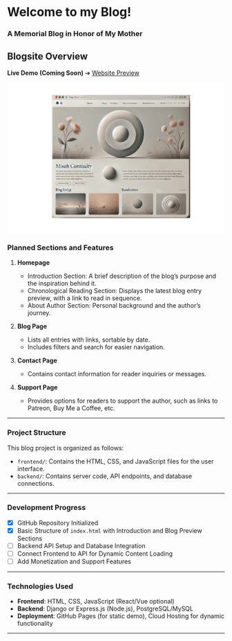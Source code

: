 
# Welcome to my Blog!
### A Memorial Blog in Honor of My Mother


## Blogsite Overview
**Live Demo (Coming Soon)** ➔ [Website Preview](https://thapapb.github.io/LandingPage/)

![Preview](websitePreview.jpg)

### Planned Sections and Features

1. **Homepage**
    - Introduction Section: A brief description of the blog’s purpose and the inspiration behind it.
    - Chronological Reading Section: Displays the latest blog entry preview, with a link to read in sequence.
    - About Author Section: Personal background and the author’s journey.

2. **Blog Page**
    - Lists all entries with links, sortable by date.
    - Includes filters and search for easier navigation.

3. **Contact Page**
    - Contains contact information for reader inquiries or messages.

4. **Support Page**
    - Provides options for readers to support the author, such as links to Patreon, Buy Me a Coffee, etc.

---

### Project Structure

This blog project is organized as follows:
- `frontend/`: Contains the HTML, CSS, and JavaScript files for the user interface.
- `backend/`: Contains server code, API endpoints, and database connections.

---

### Development Progress

- [x] GitHub Repository Initialized
- [x] Basic Structure of `index.html` with Introduction and Blog Preview Sections
- [ ] Backend API Setup and Database Integration
- [ ] Connect Frontend to API for Dynamic Content Loading
- [ ] Add Monetization and Support Features

---

### Technologies Used

- **Frontend**: HTML, CSS, JavaScript (React/Vue optional)
- **Backend**: Django or Express.js (Node.js), PostgreSQL/MySQL
- **Deployment**: GitHub Pages (for static demo), Cloud Hosting for dynamic functionality

---
